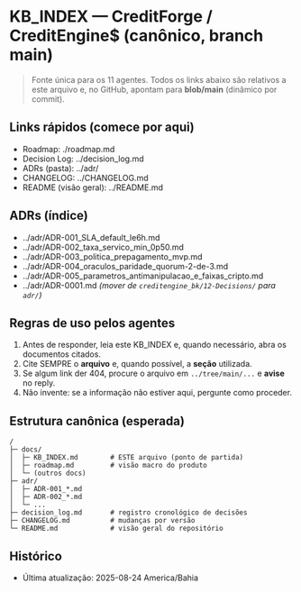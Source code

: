 # KB_INDEX — CreditForge / CreditEngine$ (canônico, branch main)

> Fonte única para os 11 agentes. Todos os links abaixo são relativos a este arquivo e, no GitHub, apontam para **blob/main** (dinâmico por commit).

## Links rápidos (comece por aqui)
- Roadmap: ./roadmap.md
- Decision Log: ../decision_log.md
- ADRs (pasta): ../adr/
- CHANGELOG: ../CHANGELOG.md
- README (visão geral): ../README.md

## ADRs (índice)
- ../adr/ADR-001_SLA_default_le6h.md
- ../adr/ADR-002_taxa_servico_min_0p50.md
- ../adr/ADR-003_politica_prepagamento_mvp.md
- ../adr/ADR-004_oraculos_paridade_quorum-2-de-3.md
- ../adr/ADR-005_parametros_antimanipulacao_e_faixas_cripto.md
- ../adr/ADR-0001.md  *(mover de `creditengine_bk/12-Decisions/` para `adr/`)*

## Regras de uso pelos agentes
1) Antes de responder, leia este KB_INDEX e, quando necessário, abra os documentos citados.
2) Cite SEMPRE o **arquivo** e, quando possível, a **seção** utilizada.
3) Se algum link der 404, procure o arquivo em `../tree/main/...` e **avise** no reply.
4) Não invente: se a informação não estiver aqui, pergunte como proceder.

## Estrutura canônica (esperada)
```
/
├─ docs/
│  ├─ KB_INDEX.md        # ESTE arquivo (ponto de partida)
│  ├─ roadmap.md         # visão macro do produto
│  └─ (outros docs)
├─ adr/
│  ├─ ADR-001_*.md
│  ├─ ADR-002_*.md
│  └─ ...
├─ decision_log.md       # registro cronológico de decisões
├─ CHANGELOG.md          # mudanças por versão
└─ README.md             # visão geral do repositório
```

## Histórico
- Última atualização: 2025-08-24 America/Bahia